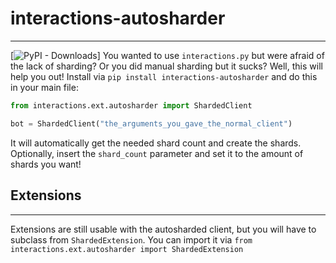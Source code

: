 # interactions-autosharder
____________________________
[![PyPI - Downloads](https://img.shields.io/pypi/dm/interactions-autosharder?color=blue&style=for-the-badge)]
You wanted to use `interactions.py` but were afraid of the lack of sharding? Or you did manual sharding but it sucks?
Well, this will help you out! Install via `pip install interactions-autosharder` and do this in your main file:

```python
from interactions.ext.autosharder import ShardedClient

bot = ShardedClient("the_arguments_you_gave_the_normal_client")
```
It will automatically get the needed shard count and create the shards. Optionally, insert the `shard_count` parameter
and set it to the amount of shards you want!


## Extensions
______________
Extensions are still usable with the autosharded client, but you will have to subclass from ``ShardedExtension``.
You can import it via ``from interactions.ext.autosharder import ShardedExtension``
